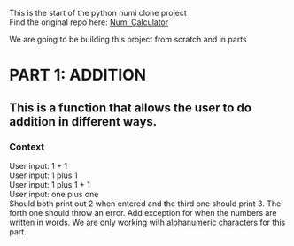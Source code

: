 This is the start of the python numi clone project  
Find the original repo here: [Numi Calculator](https://github.com/nikolaeu/numi)

We are going to be building this project from scratch and in parts

# PART 1: ADDITION
## This is a function that allows the user to do addition in different ways.

### Context 
User input: 1 + 1 <br>
User input: 1 plus 1<br>
User input: 1 plus 1 + 1 <br>
User input: one plus one <br>
Should both print out 2 when entered and the third one should print 3. The forth one should throw an error.
Add exception for when the numbers are written in words. We are only working with alphanumeric characters for this part. <br>
